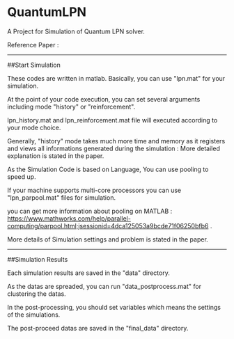 # QuantumLPN
A Project for Simulation of Quantum LPN solver.

Reference Paper :
  

-----------------
##Start Simulation

These codes are written in matlab.
Basically, you can use "lpn.mat" for your simulation.

At the point of your code execution, you can set several arguments including mode "history" or "reinforcement".

lpn_history.mat and lpn_reinforcement.mat file will executed according to your mode choice.

Generally, "history" mode takes much more time and memory as it registers and views all informations generated during the simulation : More detailed explanation is stated in the paper.

As the Simulation Code is based on Language, You can use pooling to speed up.

If your machine supports multi-core processors you can use "lpn_parpool.mat" files for simulation.

you can get more information about pooling on MATLAB : https://www.mathworks.com/help/parallel-computing/parpool.html;jsessionid=4dca125053a9bcde71f06250bfb6 .

More details of Simulation settings and problem is stated in the paper.

----------------
##Simulation Results

Each simulation results are saved in the "data" directory.

As the datas are spreaded, you can run "data_postprocess.mat" for clustering the datas.

In the post-processing, you should set variables which means the settings of the simulations.

The post-proceed datas are saved in the "final_data" directory.
